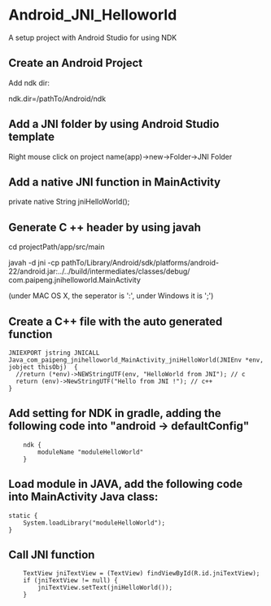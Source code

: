 # Android_JNI_Helloworld
A setup project with Android Studio for using NDK



## Create an Android Project

Add ndk dir:

ndk.dir=/pathTo/Android/ndk

## Add a JNI folder by using Android Studio template
Right mouse click on project name(app)->new->Folder->JNI Folder

## Add a native JNI function in MainActivity
private native String jniHelloWorld();


## Generate C ++ header by using javah
cd projectPath/app/src/main

javah -d jni -cp pathTo/Library/Android/sdk/platforms/android-22/android.jar:../../build/intermediates/classes/debug/ com.paipeng.jnihelloworld.MainActivity

(under MAC OS X, the seperator is ':', under Windows it is ';')

## Create a C++ file with the auto generated function

    JNIEXPORT jstring JNICALL Java_com_paipeng_jnihelloworld_MainActivity_jniHelloWorld(JNIEnv *env, jobject thisObj)  {
      //return (*env)->NEWStringUTF(env, "HelloWorld from JNI"); // c
      return (env)->NewStringUTF("Hello from JNI !"); // c++
    }

## Add setting for NDK in gradle, adding the following code into "android -> defaultConfig"
        
        ndk {
            moduleName "moduleHelloWorld"
        }

## Load module in JAVA, add the following code into MainActivity Java class:
    static {
        System.loadLibrary("moduleHelloWorld");
    }

## Call JNI function
        TextView jniTextView = (TextView) findViewById(R.id.jniTextView);
        if (jniTextView != null) {
            jniTextView.setText(jniHelloWorld());
        }
